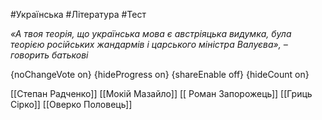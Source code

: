 #Українська #Література #Тест

*«А твоя теорія, що українська мова є австріяцька видумка, була теорією російських жандармів і царського міністра Валуєва», – говорить батькові*

{noChangeVote on}
{hideProgress on}
{shareEnable off}
{hideCount on}

[[Степан Радченко]]
[[Мокій Мазайло]]
[[ Роман Запорожець]]
[[Гриць Сірко]]
[[Оверко Половець]]
